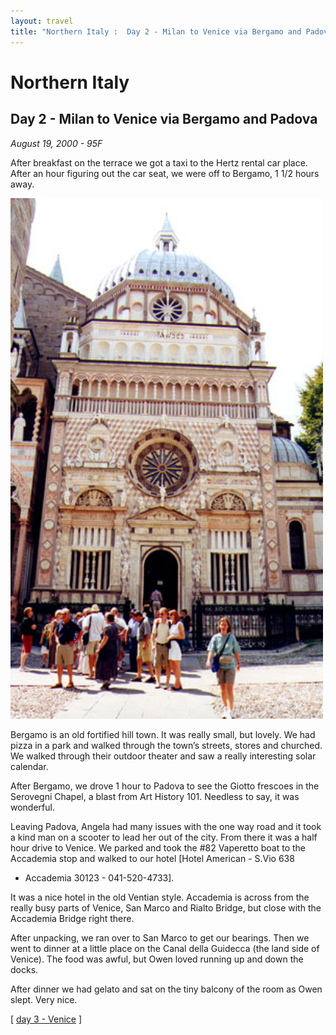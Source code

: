 ```yaml
---
layout: travel
title: "Northern Italy :  Day 2 - Milan to Venice via Bergamo and Padova"
---
```


Northern Italy
==============

Day 2 - Milan to Venice via Bergamo and Padova
----------------------------------------------

*August 19, 2000 - 95F*

After breakfast on the terrace we got a taxi to the Hertz rental car
place. After an hour figuring out the car seat, we were off to Bergamo,
1 1/2 hours away.

<a href="/assets/images/travel/italy/bergamo_church.jpg"><img src="/assets/images/travel/italy/bergamo_church.jpg" width="500" alt="Bergamo Church" /></a>

Bergamo is an old fortified hill town. It was really small, but lovely.
We had pizza in a park and walked through the town’s streets, stores and
churched. We walked through their outdoor theater and saw a really
interesting solar calendar.

After Bergamo, we drove 1 hour to Padova to see the Giotto frescoes in
the Serovegni Chapel, a blast from Art History 101. Needless to say, it
was wonderful.

Leaving Padova, Angela had many issues with the one way road and it took
a kind man on a scooter to lead her out of the city. From there it was a
half hour drive to Venice. We parked and took the \#82 Vaperetto boat to
the Accademia stop and walked to our hotel \[Hotel American - S.Vio 638
- Accademia 30123 - 041-520-4733\].

It was a nice hotel in the old Ventian style. Accademia is across from
the really busy parts of Venice, San Marco and Rialto Bridge, but close
with the Accademia Bridge right there.

After unpacking, we ran over to San Marco to get our bearings. Then we
went to dinner at a little place on the Canal della Guidecca (the land
side of Venice). The food was awful, but Owen loved running up and down
the docks.

After dinner we had gelato and sat on the tiny balcony of the room as
Owen slept. Very nice.

\[ [day 3 - Venice](/travel/italy/day3.html) \]
